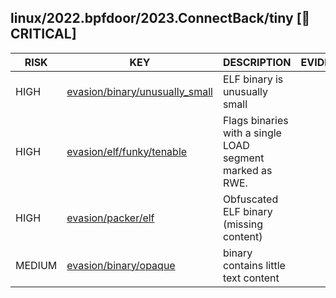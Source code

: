 ## linux/2022.bpfdoor/2023.ConnectBack/tiny [🚨 CRITICAL]

|  RISK  |                                                                               KEY                                                                               |                       DESCRIPTION                        | EVIDENCE |
|--------|-----------------------------------------------------------------------------------------------------------------------------------------------------------------|----------------------------------------------------------|----------|
| HIGH   | [evasion/binary/unusually_small](https://github.com/chainguard-dev/malcontent/blob/main/rules/evasion/binary-unusually_small.yara#impossibly_small_elf_program) | ELF binary is unusually small                            |          |
| HIGH   | [evasion/elf/funky/tenable](https://github.com/chainguard-dev/malcontent/blob/main/rules/evasion/elf-funky-tenable.yara#single_load_rwe)                        | Flags binaries with a single LOAD segment marked as RWE. |          |
| HIGH   | [evasion/packer/elf](https://github.com/chainguard-dev/malcontent/blob/main/rules/evasion/packer/elf.yara#obfuscated_elf)                                       | Obfuscated ELF binary (missing content)                  |          |
| MEDIUM | [evasion/binary/opaque](https://github.com/chainguard-dev/malcontent/blob/main/rules/evasion/binary-opaque.yara#opaque_binary)                                  | binary contains little text content                      |          |

